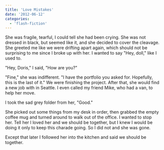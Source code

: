 ```yaml
---
title: 'Love Mistakes'
date: '2012-06-12'
categories:
  - 'flash-fiction'
---
```


She was fragile, tearful, I could tell she had been crying. She was not dressed
in black, but seemed like it, and she decided to cover the cleavage. She greeted
me like we were drifting apart again, which should not be surprising to me since
I broke up with her. I wanted to say "Hey, doll," like I used to.

<!-- truncate -->


"Hey, Doris," I said, "How are you?"

"Fine," she was indifferent. "I have the portfolio you asked for. Hopefully,
this is the last of it." We were finishing the project. After that, she would
find a new job with in Seattle. I even called my friend Mike, who had a van, to
help her move.

I took the sad grey folder from her, "Good."

She picked out some things from my desk in order, then grabbed the empty coffee
mug and turned around to walk out of the office. I wanted to stop her. Tell her
I loved her and we should be together, but I knew I would be doing it only to
keep this charade going. So I did not and she was gone.

Except that later I followed her into the kitchen and said we should be
together.

